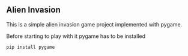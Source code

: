 ## Alien Invasion

This is a simple alien invasion game project implemented with pygame.

Before starting to play with it pygame has to be installed

```
pip install pygame
```

